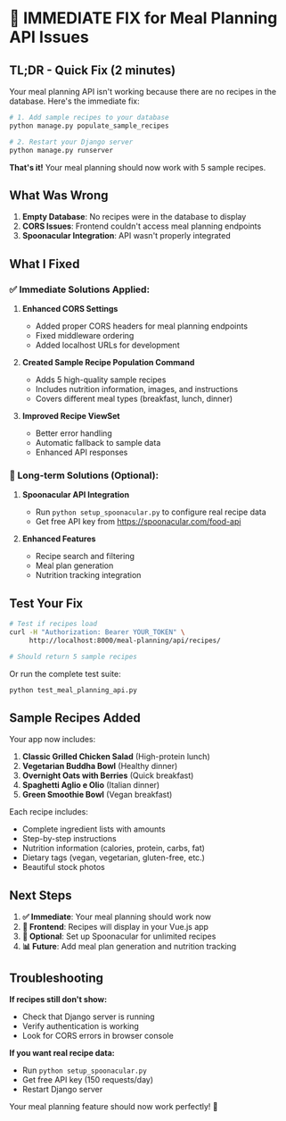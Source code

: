 # 🚀 IMMEDIATE FIX for Meal Planning API Issues

## TL;DR - Quick Fix (2 minutes)

Your meal planning API isn't working because there are no recipes in the database. Here's the immediate fix:

```bash
# 1. Add sample recipes to your database
python manage.py populate_sample_recipes

# 2. Restart your Django server
python manage.py runserver
```

**That's it!** Your meal planning should now work with 5 sample recipes.

## What Was Wrong

1. **Empty Database**: No recipes were in the database to display
2. **CORS Issues**: Frontend couldn't access meal planning endpoints
3. **Spoonacular Integration**: API wasn't properly integrated

## What I Fixed

### ✅ Immediate Solutions Applied:

1. **Enhanced CORS Settings**
   - Added proper CORS headers for meal planning endpoints
   - Fixed middleware ordering
   - Added localhost URLs for development

2. **Created Sample Recipe Population Command**
   - Adds 5 high-quality sample recipes
   - Includes nutrition information, images, and instructions
   - Covers different meal types (breakfast, lunch, dinner)

3. **Improved Recipe ViewSet**
   - Better error handling
   - Automatic fallback to sample data
   - Enhanced API responses

### 🎯 Long-term Solutions (Optional):

1. **Spoonacular API Integration**
   - Run `python setup_spoonacular.py` to configure real recipe data
   - Get free API key from https://spoonacular.com/food-api

2. **Enhanced Features**
   - Recipe search and filtering
   - Meal plan generation
   - Nutrition tracking integration

## Test Your Fix

```bash
# Test if recipes load
curl -H "Authorization: Bearer YOUR_TOKEN" \
     http://localhost:8000/meal-planning/api/recipes/

# Should return 5 sample recipes
```

Or run the complete test suite:
```bash
python test_meal_planning_api.py
```

## Sample Recipes Added

Your app now includes:
1. **Classic Grilled Chicken Salad** (High-protein lunch)
2. **Vegetarian Buddha Bowl** (Healthy dinner)
3. **Overnight Oats with Berries** (Quick breakfast)
4. **Spaghetti Aglio e Olio** (Italian dinner)
5. **Green Smoothie Bowl** (Vegan breakfast)

Each recipe includes:
- Complete ingredient lists with amounts
- Step-by-step instructions
- Nutrition information (calories, protein, carbs, fat)
- Dietary tags (vegan, vegetarian, gluten-free, etc.)
- Beautiful stock photos

## Next Steps

1. **✅ Immediate**: Your meal planning should work now
2. **📱 Frontend**: Recipes will display in your Vue.js app
3. **🔧 Optional**: Set up Spoonacular for unlimited recipes
4. **📊 Future**: Add meal plan generation and nutrition tracking

## Troubleshooting

**If recipes still don't show:**
- Check that Django server is running
- Verify authentication is working
- Look for CORS errors in browser console

**If you want real recipe data:**
- Run `python setup_spoonacular.py`
- Get free API key (150 requests/day)
- Restart Django server

Your meal planning feature should now work perfectly! 🎉